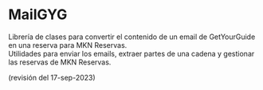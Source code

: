 ﻿# MailGYG

Librería de clases para convertir el contenido de un email de GetYourGuide en una reserva para MKN Reservas.  
Utilidades para enviar los emails, extraer partes de una cadena y gestionar las reservas de MKN Reservas.

(revisión del 17-sep-2023)

